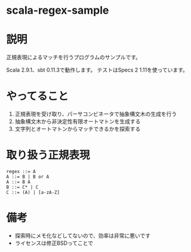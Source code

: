 scala-regex-sample
========
# 説明
正規表現によるマッチを行うプログラムのサンプルです。

Scala 2.9.1、sbt 0.11.3で動作します。
テストはSpecs 2 1.11を使っています。

# やってること
1. 正規表現を受け取り、パーサコンビネータで抽象構文木の生成を行う
2. 抽象構文木から非決定性有限オートマトンを生成する
3. 文字列とオートマトンからマッチできるかを探索する

# 取り扱う正規表現

    regex ::= A
    A ::= B | B or A
    A ::= B A
    B ::= C* | C
    C ::= (A) | [a-zA-Z]

# 備考
- 探索時にメモ化などしてないので、効率は非常に悪いです
- ライセンスは修正BSDってことで
